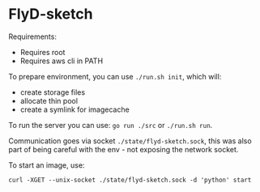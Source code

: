 # FlyD-sketch

Requirements:
* Requires root
* Requires aws cli in PATH

To prepare environment, you can use `./run.sh init`, which will:

* create storage files
* allocate thin pool
* create a symlink for imagecache

To run the server you can use: `go run ./src` or `./run.sh run`.

Communication goes via socket `./state/flyd-sketch.sock`,
this was also part of being careful with the env - not exposing the network socket.

To start an image, use:

```
curl -XGET --unix-socket ./state/flyd-sketch.sock -d 'python' start
```
